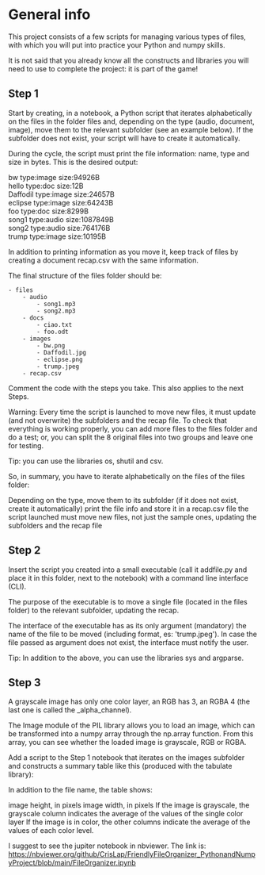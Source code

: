 # General info
This project consists of a few scripts for managing various types of files, with which you will put into practice your Python and numpy skills.

It is not said that you already know all the constructs and libraries you will need to use to complete the project: it is part of the game!

## Step 1
Start by creating, in a notebook, a Python script that iterates alphabetically on the files in the folder files and, depending on the type (audio, document, image), move them to the relevant subfolder (see an example below). If the subfolder does not exist, your script will have to create it automatically.

During the cycle, the script must print the file information: name, type and size in bytes. This is the desired output:

bw type:image size:94926B <br>
hello type:doc size:12B <br>
Daffodil type:image size:24657B <br>
eclipse type:image size:64243B <br>
foo type:doc size:8299B <br>
song1 type:audio size:1087849B <br>
song2 type:audio size:764176B <br>
trump type:image size:10195B <br>

In addition to printing information as you move it, keep track of files by creating a document recap.csv with the same information.

The final structure of the files folder should be:

    - files                       
        - audio
            - song1.mp3
            - song2.mp3
        - docs
            - ciao.txt
            - foo.odt
        - images
            - bw.png
            - Daffodil.jpg
            - eclipse.png
            - trump.jpeg    
        - recap.csv

Comment the code with the steps you take. This also applies to the next Steps.

Warning: Every time the script is launched to move new files, it must update (and not overwrite) the subfolders and the recap file. To check that everything is working properly, you can add more files to the files folder and do a test; or, you can split the 8 original files into two groups and leave one for testing.

Tip: you can use the libraries os, shutil and csv.

So, in summary, you have to iterate alphabetically on the files of the files folder:

Depending on the type, move them to its subfolder (if it does not exist, create it automatically)
print the file info and store it in a recap.csv file
the script launched must move new files, not just the sample ones, updating the subfolders and the recap file
## Step 2
Insert the script you created into a small executable (call it addfile.py and place it in this folder, next to the notebook) with a command line interface (CLI).

The purpose of the executable is to move a single file (located in the files folder) to the relevant subfolder, updating the recap.

The interface of the executable has as its only argument (mandatory) the name of the file to be moved (including format, es: 'trump.jpeg'). In case the file passed as argument does not exist, the interface must notify the user.

Tip: In addition to the above, you can use the libraries sys and argparse.

## Step 3
A grayscale image has only one color layer, an RGB has 3, an RGBA 4 (the last one is called the _alpha_channel).

The Image module of the PIL library allows you to load an image, which can be transformed into a numpy array through the np.array function. From this array, you can see whether the loaded image is grayscale, RGB or RGBA.

Add a script to the Step 1 notebook that iterates on the images subfolder and constructs a summary table like this (produced with the tabulate library):

In addition to the file name, the table shows:

image height, in pixels
image width, in pixels
If the image is grayscale, the grayscale column indicates the average of the values of the single color layer
If the image is in color, the other columns indicate the average of the values of each color level.

I suggest to see the jupiter notebook in nbviewer. The  link is:
https://nbviewer.org/github/CrisLap/FriendlyFileOrganizer_PythonandNumpyProject/blob/main/FileOrganizer.ipynb

